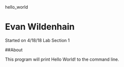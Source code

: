 hello_world
# Evan Wildenhain
Started on 4/18/18
Lab Section 1

##About

This program will print Hello World! to the command line.
